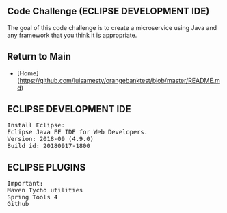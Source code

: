 ## Code Challenge (ECLIPSE DEVELOPMENT IDE)
The goal of this code challenge is to create a microservice using Java and any framework that you think it is
appropriate.
## Return to Main
- [Home] (https://github.com/luisamesty/orangebanktest/blob/master/README.md)
## ECLIPSE DEVELOPMENT IDE
<pre>
Install Eclipse:
Eclipse Java EE IDE for Web Developers.
Version: 2018-09 (4.9.0)
Build id: 20180917-1800
</pre>
## ECLIPSE PLUGINS
<pre>
Important:
Maven Tycho utilities
Spring Tools 4
Github
</pre>
